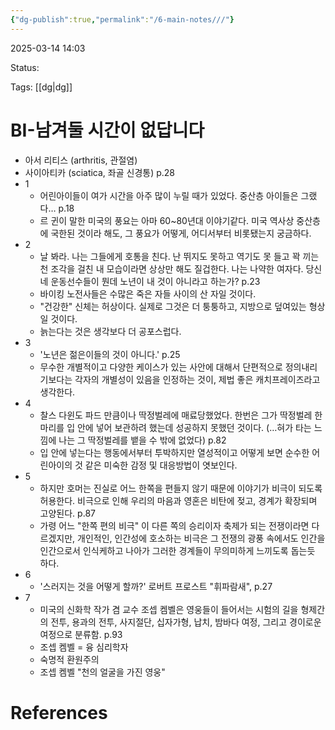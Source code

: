 ```yaml
---
{"dg-publish":true,"permalink":"/6-main-notes///"}
---
```



2025-03-14 14:03

Status: 

Tags: [[dg\|dg]] 

# BI-남겨둘 시간이 없답니다
- 아서 리티스 (arthritis, 관절염)
- 사이아티카 (sciatica, 좌골 신경통) p.28
- 1
	- 어린아이들이 여가 시간을 아주 많이 누릴 때가 있었다. 중산층 아이들은 그랬다… p.18
	- 르 귄이 말한 미국의 풍요는 아마 60~80년대 이야기같다. 미국 역사상 중산층에 국한된 것이라 해도, 그 풍요가 어떻게, 어디서부터 비롯됐는지 궁금하다.
- 2
	- 날 봐라. 나는 그들에게 호통을 친다. 난 뛰지도 못하고 역기도 못 들고 꽉 끼는 천 조각을 걸친 내 모습이라면 상상만 해도 질겁한다. 나는 나약한 여자다. 당신네 운동선수들이 뭔데 노년이 내 것이 아니라고 하는가? p.23
	- 바이킹 노전사들은 수많은 죽은 자들 사이의 산 자일 것이다.
	- "건강한" 신체는 허상이다. 실제로 그것은 더 퉁퉁하고, 지방으로 덮여있는 형상일 것이다.
	- 늙는다는 것은 생각보다 더 공포스럽다.
- 3
	- '노년은 젊은이들의 것이 아니다.' p.25
	- 무수한 개별적이고 다양한 케이스가 있는 사안에 대해서 단편적으로 정의내리기보다는 각자의 개별성이 있음을 인정하는 것이, 제법 좋은 캐치프레이즈라고 생각한다.
- 4
	- 찰스 다윈도 파드 만큼이나 딱정벌레에 매료당했었다. 한번은 그가 딱정벌레 한 마리를 입 안에 넣어 보관하려 했는데 성공하지 못했던 것이다. (…혀가 타는 느낌에 나는 그 딱정벌레를 뱉을 수 밖에 없었다) p.82
	- 입 안에 넣는다는 행동에서부터 투박하지만 열성적이고 어떻게 보면 순수한 어린아이의 것 같은 미숙한 감정 및 대응방법이 엿보인다.
- 5
	- 하지만 호머는 진실로 어느 한쪽을 편들지 않기 때문에 이야기가 비극이 되도록 허용한다. 비극으로 인해 우리의 마음과 영혼은 비탄에 젖고, 경계가 확장되며 고양된다. p.87
	- 가령 어느 "한쪽 편의 비극" 이 다른 쪽의 승리이자 축제가 되는 전쟁이라면 다르겠지만, 개인적인, 인간성에 호소하는 비극은 그 전쟁의 광풍 속에서도 인간을 인간으로서 인식케하고 나아가 그러한 경계들이 무의미하게 느끼도록 돕는듯 하다.
- 6
	- '스러지는 것을 어떻게 할까?'
	    로버트 프로스트 "휘파람새", p.27  
- 7
	- 미국의 신화학 작가 겸 교수 조셉 켐벨은 영웅들이 들어서는 시험의 길을 형제간의 전투, 용과의 전투, 사지절단, 십자가형, 납치, 밤바다 여정, 그리고 경이로운 여정으로 분류함. p.93
	- 조셉 켐벨 = 융 심리학자
	- 숙명적 환원주의
	- 조셉 켐벨 "천의 얼굴을 가진 영웅"

# References
